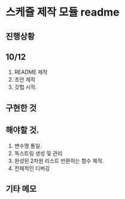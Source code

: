 # 스케쥴 제작 모듈 readme



## 진행상황



## 10/12

1. README 제작
2. 초안 제작
3. 깃헙 시작.



## 구현한 것





## 해야할 것.

1. 변수명 통일.
2. 독스트링 생성 및 관리
3. 완성된 2차원 리스트 반환하는 함수 제작. 
4. 전체적인 디버깅





## 기타 메모



